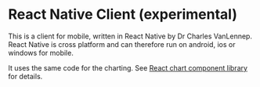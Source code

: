 # React Native Client (experimental)

This is a client for mobile, written in React Native by Dr Charles VanLennep. React Native is cross platform and can therefore run on android, ios or windows for mobile.

It uses the same code for the charting. See [React chart component library](../react-client) for details.
